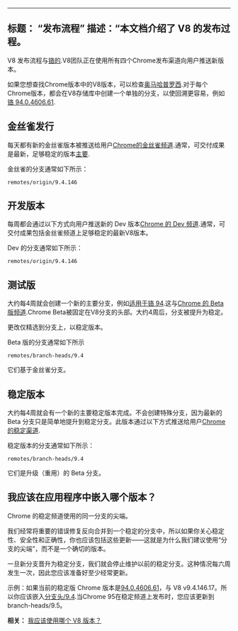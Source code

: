 ***

## 标题： “发布流程”&#xA;描述：“本文档介绍了 V8 的发布过程。

V8 发布流程与[铬的](https://www.chromium.org/getting-involved/dev-channel).V8团队正在使用所有四个Chrome发布渠道向用户推送新版本。

如果您想查找Chrome版本中的V8版本，可以检查[奥马哈普罗西](https://omahaproxy.appspot.com/).对于每个Chrome版本，都会在V8存储库中创建一个单独的分支，以使回溯更容易，例如[铬 94.0.4606.61](https://chromium.googlesource.com/v8/v8.git/+/chromium/4606).

## 金丝雀发行

每天都有新的金丝雀版本被推送给用户[Chrome的金丝雀频道](https://www.google.com/chrome/browser/canary.html?platform=win64).通常，可交付成果是最新，足够稳定的版本[主要](https://chromium.googlesource.com/v8/v8.git/+/refs/heads/main).

金丝雀的分支通常如下所示：

    remotes/origin/9.4.146

## 开发版本

每周都会通过以下方式向用户推送新的 Dev 版本[Chrome 的 Dev 频道](https://www.google.com/chrome/browser/desktop/index.html?extra=devchannel\&platform=win64).通常，可交付成果包括金丝雀频道上足够稳定的最新V8版本。

Dev 的分支通常如下所示：

    remotes/origin/9.4.146

## 测试版

大约每4周就会创建一个新的主要分支，例如[适用于铬 94](https://chromium.googlesource.com/v8/v8.git/+log/branch-heads/9.4).这与[Chrome 的 Beta 版频道](https://www.google.com/chrome/browser/beta.html?platform=win64).Chrome Beta被固定在V8分支的头部。大约4周后，分支被提升为稳定。

更改仅精选到分支上，以稳定版本。

Beta 版的分支通常如下所示

    remotes/branch-heads/9.4

它们基于金丝雀分支。

## 稳定版本

大约每4周就会有一个新的主要稳定版本完成。不会创建特殊分支，因为最新的 Beta 分支只是简单地提升到稳定分支。此版本通过以下方式推送给用户[Chrome 的稳定渠道](https://www.google.com/chrome/browser/desktop/index.html?platform=win64).

稳定版本的分支通常如下所示：

    remotes/branch-heads/9.4

它们是升级（重用）的 Beta 分支。

## 我应该在应用程序中嵌入哪个版本？

Chrome 的稳定频道使用的同一分支的尖端。

我们经常将重要的错误修复反向合并到一个稳定的分支中，所以如果你关心稳定性、安全性和正确性，你也应该包括这些更新——这就是为什么我们建议使用“分支的尖端”，而不是一个确切的版本。

一旦新分支晋升为稳定分支，我们就会停止维护以前的稳定分支。这种情况每六周发生一次，因此您应该准备好至少经常更新。

示例：如果当前的稳定版 Chrome 版本是[94.0.4606.61](https://omahaproxy.appspot.com)，与 V8 v9.4.146.17。所以你应该嵌入[分支头/9.4](https://chromium.googlesource.com/v8/v8.git/+/branch-heads/9.4).当Chrome 95在稳定频道上发布时，您应该更新到branch-heads/9.5。

**相关：** [我应该使用哪个 V8 版本？](/docs/version-numbers#which-v8-version-should-i-use%3F)
